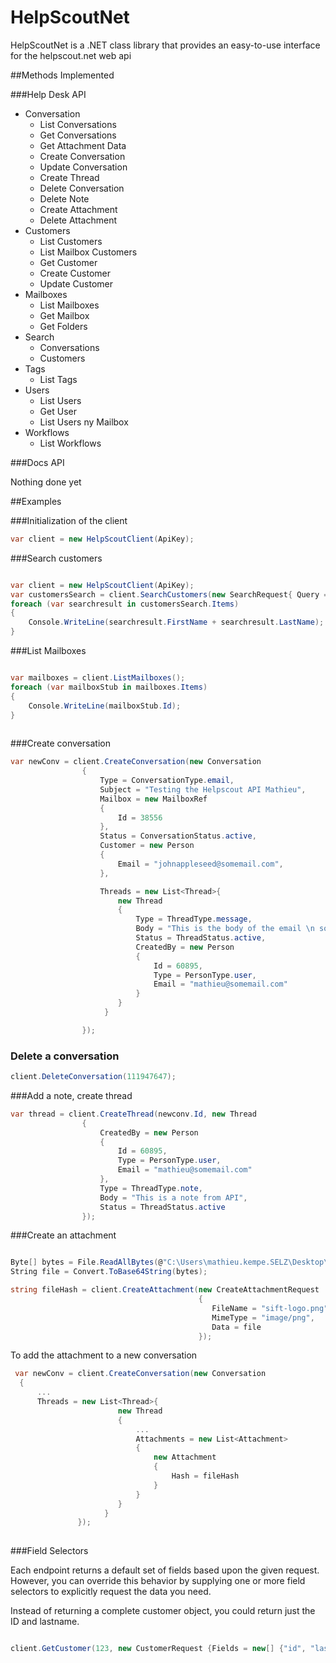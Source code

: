 # HelpScoutNet
HelpScoutNet is a .NET class library that provides an easy-to-use interface for the helpscout.net web api

##Methods Implemented

###Help Desk API

* Conversation
    * List Conversations
    * Get Conversations
    * Get Attachment Data
    * Create Conversation
    * Update Conversation
    * Create Thread
    * Delete Conversation
    * Delete Note
    * Create Attachment
    * Delete Attachment
* Customers
   * List Customers
   * List Mailbox Customers
   * Get Customer
   * Create Customer
   * Update Customer
* Mailboxes
    * List Mailboxes
    * Get Mailbox
    * Get Folders
* Search
    * Conversations
    * Customers
* Tags
    * List Tags
* Users
    * List Users
    * Get User
    * List Users ny Mailbox
* Workflows
    * List Workflows

###Docs API

Nothing done yet

##Examples 

###Initialization of the client
```csharp
var client = new HelpScoutClient(ApiKey);
```
###Search customers
```csharp

var client = new HelpScoutClient(ApiKey);
var customersSearch = client.SearchCustomers(new SearchRequest{ Query = "(customer:\"johnappleseed@gmail.com\")"});
foreach (var searchresult in customersSearch.Items)
{
    Console.WriteLine(searchresult.FirstName + searchresult.LastName);   
}

```

###List Mailboxes
```csharp

var mailboxes = client.ListMailboxes();
foreach (var mailboxStub in mailboxes.Items)
{    
    Console.WriteLine(mailboxStub.Id);
}
  
```

###Create conversation
```csharp
var newConv = client.CreateConversation(new Conversation
                {
                    Type = ConversationType.email,
                    Subject = "Testing the Helpscout API Mathieu",
                    Mailbox = new MailboxRef
                    {
                        Id = 38556
                    },
                    Status = ConversationStatus.active,
                    Customer = new Person
                    {
                        Email = "johnappleseed@somemail.com",
                    },

                    Threads = new List<Thread>{
                        new Thread
                        {
                            Type = ThreadType.message,
                            Body = "This is the body of the email \n something else" + Environment.NewLine + "and again",
                            Status = ThreadStatus.active,
                            CreatedBy = new Person
                            {    
                                Id = 60895,
                                Type = PersonType.user,
                                Email = "mathieu@somemail.com"
                            } 
                        }
                     }

                });

```
### Delete a conversation
```csharp
client.DeleteConversation(111947647);
```

###Add a note, create thread
```csharp
var thread = client.CreateThread(newconv.Id, new Thread
                {
                    CreatedBy = new Person
                    {
                        Id = 60895,
                        Type = PersonType.user,
                        Email = "mathieu@somemail.com"
                    },
                    Type = ThreadType.note,
                    Body = "This is a note from API",
                    Status = ThreadStatus.active
                });
```

###Create an attachment
```csharp

Byte[] bytes = File.ReadAllBytes(@"C:\Users\mathieu.kempe.SELZ\Desktop\sift-logo.png");
String file = Convert.ToBase64String(bytes);

string fileHash = client.CreateAttachment(new CreateAttachmentRequest
                                          {
                                             FileName = "sift-logo.png",
                                             MimeType = "image/png",
                                             Data = file
                                          });

```

To add the attachment to a new conversation

```csharp
 var newConv = client.CreateConversation(new Conversation
  {
      ...
      Threads = new List<Thread>{
                        new Thread
                        {
                            ...
                            Attachments = new List<Attachment>
                            {
                                new Attachment
                                {
                                    Hash = fileHash
                                }
                            }
                        }
                     }
               });
               
```


###Field Selectors 

Each endpoint returns a default set of fields based upon the given request. However, you can override this behavior by supplying one or more field selectors to explicitly request the data you need.

Instead of returning a complete customer object, you could return just the ID and lastname.

```csharp

client.GetCustomer(123, new CustomerRequest {Fields = new[] {"id", "lastName"}});
  
```
